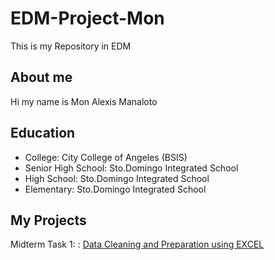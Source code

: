 # EDM-Project-Mon
This is my Repository in EDM
## About me
Hi my name is Mon Alexis Manaloto
## Education
- College: City College of Angeles (BSIS)
- Senior High School: Sto.Domingo Integrated School
- High School: Sto.Domingo Integrated School
- Elementary: Sto.Domingo Integrated School
## My Projects
Midterm Task 1: : [Data Cleaning and Preparation using EXCEL]()

